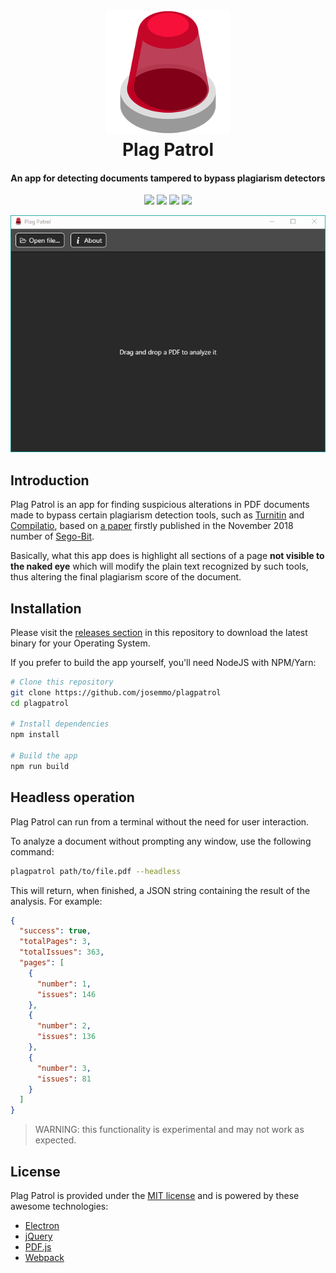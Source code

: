 <h1 align="center">
  <a href="https://josemmo.github.io/plagpatrol/"><img src="build/icons/256x256.png" alt="" width="200"></a><br>
  Plag Patrol<br>
</h1>
<h4 align="center">An app for detecting documents tampered to bypass plagiarism detectors</h4>

<p align="center">
  <a href="https://travis-ci.com/josemmo/plagpatrol"><img src="https://travis-ci.com/josemmo/plagpatrol.svg?branch=master"></a>
  <a href="https://github.com/josemmo/plagpatrol/releases/latest"><img src="https://img.shields.io/badge/download-latest-10a19b.svg"></a>
  <a href="https://josemmo.github.io/plagpatrol/"><img src="https://img.shields.io/badge/open-webapp-ec1b0e.svg"></a>
  <a href="LICENSE"><img src="https://img.shields.io/github/license/josemmo/plagpatrol.svg"></a>
</p>

<p align="center">
  <img src="demo.gif" alt="Desktop app demo" />
</p>

## Introduction
Plag Patrol is an app for finding suspicious alterations in PDF documents made to bypass certain plagiarism detection tools, such as [Turnitin](https://www.turnitin.com/) and [Compilatio](https://www.compilatio.net/), based on [a paper](https://medium.com/@josemmo/1e827211c3f3) firstly published in the November 2018 number of [Sego-Bit](http://www.inf5g.uva.es/?q=node/692).

Basically, what this app does is highlight all sections of a page **not visible to the naked eye** which will modify the plain text recognized by such tools, thus altering the final plagiarism score of the document.

## Installation
Please visit the [releases section](https://github.com/josemmo/plagpatrol/releases/latest) in this repository to download the latest binary for your Operating System.

If you prefer to build the app yourself, you'll need NodeJS with NPM/Yarn:
```bash
# Clone this repository
git clone https://github.com/josemmo/plagpatrol
cd plagpatrol

# Install dependencies
npm install

# Build the app
npm run build
```

## Headless operation
Plag Patrol can run from a terminal without the need for user interaction.

To analyze a document without prompting any window, use the following command:
```bash
plagpatrol path/to/file.pdf --headless
```

This will return, when finished, a JSON string containing the result of the analysis. For example:
```json
{
  "success": true,
  "totalPages": 3,
  "totalIssues": 363,
  "pages": [
    {
      "number": 1,
      "issues": 146
    },
    {
      "number": 2,
      "issues": 136
    },
    {
      "number": 3,
      "issues": 81
    }
  ]
}
```

> WARNING: this functionality is experimental and may not work as expected.

## License
Plag Patrol is provided under the [MIT license](LICENSE) and is powered by these awesome technologies:
- [Electron](https://electronjs.org/)
- [jQuery](https://jquery.com/)
- [PDF.js](https://mozilla.github.io/pdf.js/)
- [Webpack](https://webpack.js.org/)
